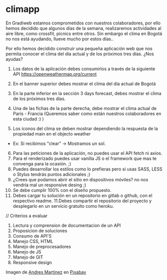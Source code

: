 # climapp
En Gradiweb estamos comprometidos con nuestros colaboradores, por ello hemos decidido
que algunos días de la semana, realizaremos actividades al aire libre, como crossfit,
pícnics entre otros. Sin embargo el clima en Bogotá no nos está ayudando, llueve mucho
por estos días..

Por ello hemos decidido construir una pequeña aplicación web que nos permita conocer el clima del día actual y de los próximos tres días. ¿Nos ayudas?

1. Los datos de la aplicación debes consumirlos a través de la siguiente API 
https://openweathermap.org/current

2. En el banner superior debes mostrar el clima del día actual de Bogotá
3. En la parte inferior en la sección  3 days forecast, debes mostrar el clima de los próximos tres días.
4. Una de las fichas de la parte derecha, debe mostrar el clima actual de
París - Francia (Queremos saber como están nuestros colaboradores en esta ciudad :) )
5. Los iconos del clima se deben mostrar dependiendo la respuesta de la propiedad main en el objecto weather
 - Ex: Si recibimos "clear" -> Mostramos un sol.
6. Para las peticiones de la aplicación, no puedes usar el API fetch ni axios.
7. Para el renderizado puedes usar vanilla JS o el framework que mas te convenga para la ocasión. ;)
7. Puedes desarrollar los estilos como lo prefieras pero si usas SASS, LESS o Stylus tendrás puntos adicionales ;)
8. ¿Crees que podamos abrir el sitio en dispositivos móviles? no nos vendría mal un responsive desing ;)
9. Se debe cumplir 100% con el diseño propuesto.
10. Debes cargar tu solución en un repositorio en gitlab o github, con 
el respectivo readme.
11.Debes compartir el repositorio del proyecto y desplegarlo en un servicio gratuito como heroku.

// Criterios a evaluar
1. Lectura y comprension de documentacion de un API
2. Proposicion de soluciones
3. Consumo de API'S
5. Manejo CSS, HTML
6. Manejo de preprocesadores
7. Manejo de JS
8. Manejo de GIT 
9. Responsive design


Imagen de <a href="https://pixabay.com/es/users/andresmmartinez-8301129/?utm_source=link-attribution&amp;utm_medium=referral&amp;utm_campaign=image&amp;utm_content=3210384">Andres Martinez</a> en <a href="https://pixabay.com/es/?utm_source=link-attribution&amp;utm_medium=referral&amp;utm_campaign=image&amp;utm_content=3210384">Pixabay</a>
